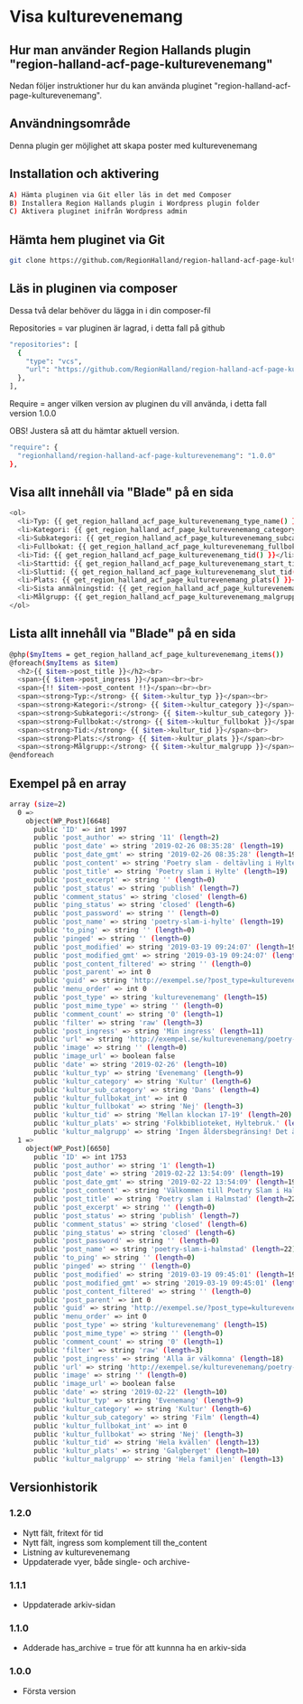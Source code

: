 # Visa kulturevenemang

## Hur man använder Region Hallands plugin "region-halland-acf-page-kulturevenemang"

Nedan följer instruktioner hur du kan använda pluginet "region-halland-acf-page-kulturevenemang".


## Användningsområde

Denna plugin ger möjlighet att skapa poster med kulturevenemang


## Installation och aktivering

```sh
A) Hämta pluginen via Git eller läs in det med Composer
B) Installera Region Hallands plugin i Wordpress plugin folder
C) Aktivera pluginet inifrån Wordpress admin
```


## Hämta hem pluginet via Git

```sh
git clone https://github.com/RegionHalland/region-halland-acf-page-kulturevenemang.git
```


## Läs in pluginen via composer

Dessa två delar behöver du lägga in i din composer-fil

Repositories = var pluginen är lagrad, i detta fall på github

```sh
"repositories": [
  {
    "type": "vcs",
    "url": "https://github.com/RegionHalland/region-halland-acf-page-kulturevenemang.git"
  },
],
```
Require = anger vilken version av pluginen du vill använda, i detta fall version 1.0.0

OBS! Justera så att du hämtar aktuell version.

```sh
"require": {
  "regionhalland/region-halland-acf-page-kulturevenemang": "1.0.0"
},
```


## Visa allt innehåll via "Blade" på en sida

```sh
<ol>
  <li>Typ: {{ get_region_halland_acf_page_kulturevenemang_type_name() }}</li>
  <li>Kategori: {{ get_region_halland_acf_page_kulturevenemang_category_name() }}</li>
  <li>Subkategori: {{ get_region_halland_acf_page_kulturevenemang_subcategory_name() }}</li>
  <li>Fullbokat: {{ get_region_halland_acf_page_kulturevenemang_fullbokat() }}</li>
  <li>Tid: {{ get_region_halland_acf_page_kulturevenemang_tid() }}</li>
  <li>Starttid: {{ get_region_halland_acf_page_kulturevenemang_start_tid() }}</li>
  <li>Sluttid: {{ get_region_halland_acf_page_kulturevenemang_slut_tid() }}</li>
  <li>Plats: {{ get_region_halland_acf_page_kulturevenemang_plats() }}</li>
  <li>Sista anmälningstid: {{ get_region_halland_acf_page_kulturevenemang_sista_anmalningstid() }}</li>
  <li>Målgrupp: {{ get_region_halland_acf_page_kulturevenemang_malgrupp() }}</li>
</ol>
```        

## Lista allt innehåll via "Blade" på en sida

```sh
@php($myItems = get_region_halland_acf_page_kulturevenemang_items())
@foreach($myItems as $item)
  <h2>{{ $item->post_title }}</h2><br>
  <span>{{ $item->post_ingress }}</span><br><br>
  <span>{!! $item->post_content !!}</span><br><br>
  <span><strong>Typ:</strong> {{ $item->kultur_typ }}</span><br>
  <span><strong>Kategori:</strong> {{ $item->kultur_category }}</span><br>
  <span><strong>Subkategori:</strong> {{ $item->kultur_sub_category }}</span><br>
  <span><strong>Fullbokat:</strong> {{ $item->kultur_fullbokat }}</span><br>
  <span><strong>Tid:</strong> {{ $item->kultur_tid }}</span><br>
  <span><strong>Plats:</strong> {{ $item->kultur_plats }}</span><br>
  <span><strong>Målgrupp:</strong> {{ $item->kultur_malgrupp }}</span><br><br>
@endforeach
```        


## Exempel på en array

```sh
array (size=2)
  0 => 
    object(WP_Post)[6648]
      public 'ID' => int 1997
      public 'post_author' => string '11' (length=2)
      public 'post_date' => string '2019-02-26 08:35:28' (length=19)
      public 'post_date_gmt' => string '2019-02-26 08:35:28' (length=19)
      public 'post_content' => string 'Poetry slam - deltävling i Hylte' (length=33)
      public 'post_title' => string 'Poetry slam i Hylte' (length=19)
      public 'post_excerpt' => string '' (length=0)
      public 'post_status' => string 'publish' (length=7)
      public 'comment_status' => string 'closed' (length=6)
      public 'ping_status' => string 'closed' (length=6)
      public 'post_password' => string '' (length=0)
      public 'post_name' => string 'poetry-slam-i-hylte' (length=19)
      public 'to_ping' => string '' (length=0)
      public 'pinged' => string '' (length=0)
      public 'post_modified' => string '2019-03-19 09:24:07' (length=19)
      public 'post_modified_gmt' => string '2019-03-19 09:24:07' (length=19)
      public 'post_content_filtered' => string '' (length=0)
      public 'post_parent' => int 0
      public 'guid' => string 'http://exempel.se/?post_type=kulturevenemang&#038;p=1997' (length=56)
      public 'menu_order' => int 0
      public 'post_type' => string 'kulturevenemang' (length=15)
      public 'post_mime_type' => string '' (length=0)
      public 'comment_count' => string '0' (length=1)
      public 'filter' => string 'raw' (length=3)
      public 'post_ingress' => string 'Min ingress' (length=11)
      public 'url' => string 'http://exempel.se/kulturevenemang/poetry-slam-i-hylte/' (length=54)
      public 'image' => string '' (length=0)
      public 'image_url' => boolean false
      public 'date' => string '2019-02-26' (length=10)
      public 'kultur_typ' => string 'Evenemang' (length=9)
      public 'kultur_category' => string 'Kultur' (length=6)
      public 'kultur_sub_category' => string 'Dans' (length=4)
      public 'kultur_fullbokat_int' => int 0
      public 'kultur_fullbokat' => string 'Nej' (length=3)
      public 'kultur_tid' => string 'Mellan klockan 17-19' (length=20)
      public 'kultur_plats' => string 'Folkbiblioteket, Hyltebruk.' (length=27)
      public 'kultur_malgrupp' => string 'Ingen åldersbegränsing! Det är fri entré.' (length=45)
  1 => 
    object(WP_Post)[6650]
      public 'ID' => int 1753
      public 'post_author' => string '1' (length=1)
      public 'post_date' => string '2019-02-22 13:54:09' (length=19)
      public 'post_date_gmt' => string '2019-02-22 13:54:09' (length=19)
      public 'post_content' => string 'Välkommen till Poetry Slam i Halmstad' (length=38)
      public 'post_title' => string 'Poetry slam i Halmstad' (length=22)
      public 'post_excerpt' => string '' (length=0)
      public 'post_status' => string 'publish' (length=7)
      public 'comment_status' => string 'closed' (length=6)
      public 'ping_status' => string 'closed' (length=6)
      public 'post_password' => string '' (length=0)
      public 'post_name' => string 'poetry-slam-i-halmstad' (length=22)
      public 'to_ping' => string '' (length=0)
      public 'pinged' => string '' (length=0)
      public 'post_modified' => string '2019-03-19 09:45:01' (length=19)
      public 'post_modified_gmt' => string '2019-03-19 09:45:01' (length=19)
      public 'post_content_filtered' => string '' (length=0)
      public 'post_parent' => int 0
      public 'guid' => string 'http://exempel.se/?post_type=kulturevenemang&#038;p=1753' (length=56)
      public 'menu_order' => int 0
      public 'post_type' => string 'kulturevenemang' (length=15)
      public 'post_mime_type' => string '' (length=0)
      public 'comment_count' => string '0' (length=1)
      public 'filter' => string 'raw' (length=3)
      public 'post_ingress' => string 'Alla är välkomna' (length=18)
      public 'url' => string 'http://exempel.se/kulturevenemang/poetry-slam-i-halmstad/' (length=57)
      public 'image' => string '' (length=0)
      public 'image_url' => boolean false
      public 'date' => string '2019-02-22' (length=10)
      public 'kultur_typ' => string 'Evenemang' (length=9)
      public 'kultur_category' => string 'Kultur' (length=6)
      public 'kultur_sub_category' => string 'Film' (length=4)
      public 'kultur_fullbokat_int' => int 0
      public 'kultur_fullbokat' => string 'Nej' (length=3)
      public 'kultur_tid' => string 'Hela kvällen' (length=13)
      public 'kultur_plats' => string 'Galgberget' (length=10)
      public 'kultur_malgrupp' => string 'Hela familjen' (length=13)
```        


## Versionhistorik

### 1.2.0
- Nytt fält, fritext för tid
- Nytt fält, ingress som komplement till the_content
- Listning av kulturevenemang
- Uppdaterade vyer, både single- och archive-

### 1.1.1
- Uppdaterade arkiv-sidan

### 1.1.0
- Adderade has_archive = true för att kunnna ha en arkiv-sida

### 1.0.0
- Första version